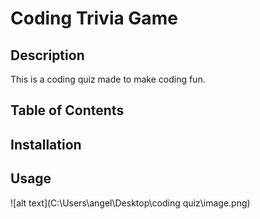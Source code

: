 # Coding Trivia Game

## Description

This is a coding quiz made to make coding fun.

## Table of Contents

## Installation



## Usage



![alt text](C:\Users\angel\Desktop\coding quiz\image.png)


